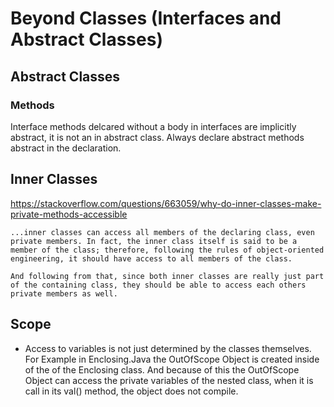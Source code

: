 # Beyond Classes (Interfaces and Abstract Classes)

## Abstract Classes 

### Methods
Interface  methods delcared without a body in interfaces are implicitly abstract, it is not an in abstract class. 
Always declare abstract methods abstract in the declaration.

## Inner Classes 
https://stackoverflow.com/questions/663059/why-do-inner-classes-make-private-methods-accessible
```
...inner classes can access all members of the declaring class, even private members. In fact, the inner class itself is said to be a member of the class; therefore, following the rules of object-oriented engineering, it should have access to all members of the class.

And following from that, since both inner classes are really just part of the containing class, they should be able to access each others private members as well.
```
## Scope
- Access to variables is not just determined by the classes themselves. For Example in Enclosing.Java the OutOfScope Object is created inside of the of the Enclosing class. And because of this the OutOfScope Object can access the private variables of the nested class, when it is call in its val() method, the object does not compile.
